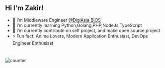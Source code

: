 ## Hi I'm Zakir!

- 🔭 I’m Middleware Engineer [@DigiAsia BIOS](https://www.digiasia.asia/)
- 🌱 I’m currently learning Python,Golang,PHP,NodeJs,TypeScript
- 👯 I’m currently contribute on self project, and make open source project
- ⚡ Fun fact: Anime Lovers, Modern Application Enthusiast, DevOps Engineer Enthusiast. 

#

![counter](https://count.getloli.com/get/@zakirkun-github-readme?theme=rule34)
